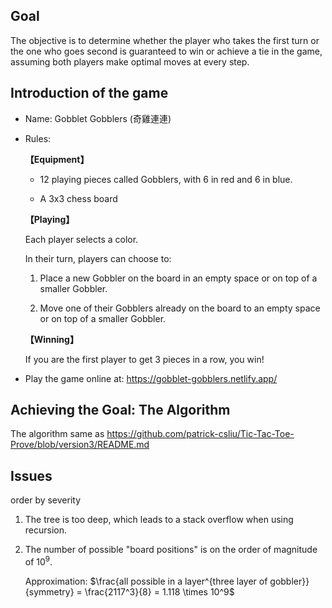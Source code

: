 ## Goal

The objective is to determine whether the player who takes the first turn or the one who goes second is guaranteed to win or achieve a tie in the game, assuming both players make optimal moves at every step.

## Introduction of the game

* Name: Gobblet Gobblers (奇雞連連)

* Rules:

    **【Equipment】**

    * 12 playing pieces called Gobblers, with 6 in red and 6 in blue.

    * A 3x3 chess board

    **【Playing】**

    Each player selects a color.

    In their turn, players can choose to:

    1. Place a new Gobbler on the board in an empty space or on top of a smaller Gobbler.

    2. Move one of their Gobblers already on the board to an empty space or on top of a smaller Gobbler.

    **【Winning】**

    If you are the first player to get 3 pieces in a row, you win!

* Play the game online at:
https://gobblet-gobblers.netlify.app/

## Achieving the Goal: The Algorithm

The algorithm same as https://github.com/patrick-csliu/Tic-Tac-Toe-Prove/blob/version3/README.md

## Issues

order by severity
1. The tree is too deep, which leads to a stack overflow when using recursion.

1. The number of possible "board positions" is on the order of magnitude of $10^9$.

    Approximation: $\frac{all possible in a layer^{three layer of gobbler}}{symmetry} = \frac{2117^3}{8} = 1.118 \times 10^9$
